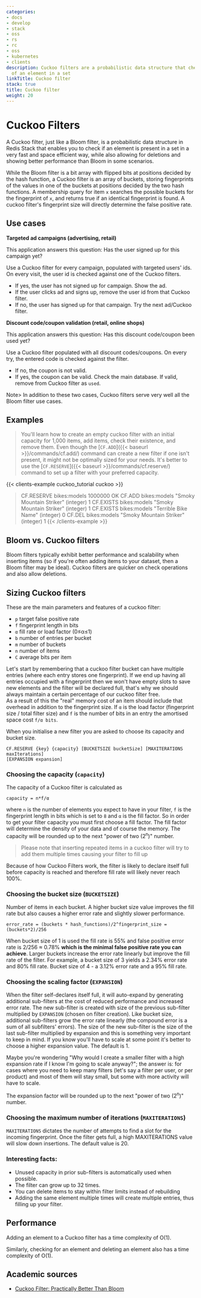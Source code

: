 ```yaml
---
categories:
- docs
- develop
- stack
- oss
- rs
- rc
- oss
- kubernetes
- clients
description: Cuckoo filters are a probabilistic data structure that checks for presence
  of an element in a set
linkTitle: Cuckoo filter
stack: true
title: Cuckoo filter
weight: 20
---
```


# Cuckoo Filters

A Cuckoo filter, just like a Bloom filter, is a probabilistic data structure in Redis Stack that enables you to check if an element is present in a set in a very fast and space efficient way, while also allowing for deletions and showing better performance than Bloom in some scenarios.

While the Bloom filter is a bit array with flipped bits at positions decided by the hash function, a Cuckoo filter is an array of buckets, storing fingerprints of the values in one of the buckets at positions decided by the two hash functions. A membership query for item `x` searches the possible buckets for the fingerprint of `x`, and returns true if an identical fingerprint is found. A cuckoo filter's fingerprint size will directly determine the false positive rate.


## Use cases

**Targeted ad campaigns (advertising, retail)** 

This application answers this question: Has the user signed up for this campaign yet?

Use a Cuckoo filter for every campaign, populated with targeted users' ids. On every visit, the user id is checked against one of the Cuckoo filters. 

- If yes, the user has not signed up for campaign. Show the ad.
- If the user clicks ad and signs up, remove the user id from that Cuckoo filter. 
- If no, the user has signed up for that campaign. Try the next ad/Cuckoo filter. 
 
**Discount code/coupon validation (retail, online shops)** 

This application answers this question: Has this discount code/coupon been used yet?

Use a Cuckoo filter populated with all discount codes/coupons. On every try, the entered code is checked against the filter. 

- If no, the coupon is not valid. 
- If yes, the coupon can be valid. Check the main database. If valid, remove from Cuckoo filter as `used`.

Note> In addition to these two cases, Cuckoo filters serve very well all the Bloom filter use cases.

## Examples

> You'll learn how to create an empty cuckoo filter with an initial capacity for 1,000 items, add items, check their existence, and remove them. Even though the [`CF.ADD`]({{< baseurl >}}/commands/cf.add/) command can create a new filter if one isn't present, it might not be optimally sized for your needs. It's better to use the [`CF.RESERVE`]({{< baseurl >}}/commands/cf.reserve/) command to set up a filter with your preferred capacity.

{{< clients-example cuckoo_tutorial cuckoo >}}
> CF.RESERVE bikes:models 1000000
OK
> CF.ADD bikes:models "Smoky Mountain Striker"
(integer) 1
> CF.EXISTS bikes:models "Smoky Mountain Striker"
(integer) 1
> CF.EXISTS bikes:models "Terrible Bike Name"
(integer) 0
> CF.DEL bikes:models "Smoky Mountain Striker"
(integer) 1
{{< /clients-example >}}

## Bloom vs. Cuckoo filters
Bloom filters typically exhibit better performance and scalability when inserting
items (so if you're often adding items to your dataset, then a Bloom filter may be ideal).
Cuckoo filters are quicker on check operations and also allow deletions.

## Sizing Cuckoo filters

These are the main parameters and features of a cuckoo filter:

- `p` target false positive rate  
- `f` fingerprint length in bits
- `α` fill rate or load factor (0≤α≤1)
- `b` number of entries per bucket
- `m` number of buckets
- `n` number of items
- `C` average bits per item

Let's start by remembering that a cuckoo filter bucket can have multiple entries (where each entry stores one fingerprint). If we end up having all entries occupied with a fingerprint then we won't have empty slots to save new elements and the filter will be declared full, that's why we should always maintain a certain percentage of our cuckoo filter free.  
As a result of this the "real" memory cost of an item should include that overhead in addition to the fingerprint size. If `α` is the load factor (fingerprint size / total filter size) and `f` is the number of bits in an entry the amortised space cost `f/α bits`.

When you initialise a new filter you are asked to choose its capacity and bucket size. 

```
CF.RESERVE {key} {capacity} [BUCKETSIZE bucketSize] [MAXITERATIONS maxIterations]
[EXPANSION expansion]
``` 

### Choosing the capacity  (`capacity`)

The capacity of a Cuckoo filter is calculated as

```
capacity = n*f/α
```
where `n` is the number of elements you expect to have in your filter, `f` is the fingerprint length in bits which is set to `8` and `α` is the fill factor. So in order to get your filter capacity you must first choose a fill factor. The fill factor will determine the density of your data and of course the memory. 
The capacity will be rounded up to the next "power of two (2<sup>n</sup>)" number.

> Please note that inserting repeated items in a cuckoo filter will try to add them multiple times causing your filter to fill up

Because of how Cuckoo Filters work, the filter is likely to declare itself full before capacity is reached and therefore fill rate will likely never reach 100%.


### Choosing the bucket size (`BUCKETSIZE`)
Number of items in each bucket. A higher bucket size value improves the fill rate but also causes a higher error rate and slightly slower performance.

```
error_rate = (buckets * hash_functions)/2^fingerprint_size = (buckets*2)/256
```

When bucket size of 1 is used the fill rate is 55% and false positive error rate is 2/256 ≈ 0.78% **which is the minimal false positive rate you can achieve**. Larger buckets increase the error rate linearly but improve the fill rate of the filter. For example, a bucket size of 3 yields a 2.34% error rate and 80% fill rate. Bucket size of 4 - a 3.12% error rate and a 95% fill rate. 

### Choosing the scaling factor (`EXPANSION`)

When the filter self-declares itself full, it will auto-expand by generating additional sub-filters at the cost of reduced performance and increased error rate. The new sub-filter is created with size of the previous sub-filter multiplied by `EXPANSION` (chosen on filter creation). Like bucket size, additional sub-filters grow the error rate linearly (the compound error is a sum of all subfilters' errors). The size of the new sub-filter is the size of the last sub-filter multiplied by expansion and this is something very important to keep in mind. If you know you'll have to scale at some point it's better to choose a higher expansion value. The default is 1.

Maybe you're wondering "Why would I create a smaller filter with a high expansion rate if I know I'm going to scale anyway?"; the answer is: for cases where you need to keep many filters (let's say a filter per user, or per product) and most of them will stay small, but some with more activity will have to scale. 

The expansion factor will be rounded up to the next "power of two (2<sup>n</sup>)" number.

### Choosing the maximum number of iterations (`MAXITERATIONS`)
`MAXITERATIONS` dictates the number of attempts to find a slot for the incoming fingerprint. Once the filter gets full, a high MAXITERATIONS value will slow down insertions. The default value is 20.

### Interesting facts: 
- Unused capacity in prior sub-filters is automatically used when possible. 
- The filter can grow up to 32 times. 
- You can delete items to stay within filter limits instead of rebuilding
- Adding the same element multiple times will create multiple entries, thus filling up your filter.


## Performance
Adding an element to a Cuckoo filter has a time complexity of O(1).

Similarly, checking for an element and deleting an element also has a time complexity of O(1).



## Academic sources
- [Cuckoo Filter: Practically Better Than Bloom](https://www.cs.cmu.edu/~dga/papers/cuckoo-conext2014.pdf)
